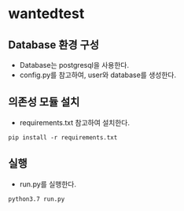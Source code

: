 # wantedtest
## Database 환경 구성
* Database는 postgresql을 사용한다.
* config.py를 참고하여, user와 database를 생성한다.

## 의존성 모듈 설치
* requirements.txt 참고하여 설치한다.
```
pip install -r requirements.txt
```

## 실행
* run.py를 실행한다.
```
python3.7 run.py
```